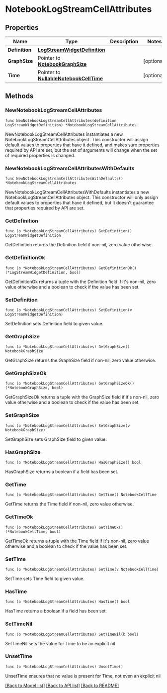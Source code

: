 # NotebookLogStreamCellAttributes

## Properties

| Name           | Type                                                           | Description | Notes      |
| -------------- | -------------------------------------------------------------- | ----------- | ---------- |
| **Definition** | [**LogStreamWidgetDefinition**](LogStreamWidgetDefinition.md)  |             |
| **GraphSize**  | Pointer to [**NotebookGraphSize**](NotebookGraphSize.md)       |             | [optional] |
| **Time**       | Pointer to [**NullableNotebookCellTime**](NotebookCellTime.md) |             | [optional] |

## Methods

### NewNotebookLogStreamCellAttributes

`func NewNotebookLogStreamCellAttributes(definition LogStreamWidgetDefinition) *NotebookLogStreamCellAttributes`

NewNotebookLogStreamCellAttributes instantiates a new NotebookLogStreamCellAttributes object.
This constructor will assign default values to properties that have it defined,
and makes sure properties required by API are set, but the set of arguments
will change when the set of required properties is changed.

### NewNotebookLogStreamCellAttributesWithDefaults

`func NewNotebookLogStreamCellAttributesWithDefaults() *NotebookLogStreamCellAttributes`

NewNotebookLogStreamCellAttributesWithDefaults instantiates a new NotebookLogStreamCellAttributes object.
This constructor will only assign default values to properties that have it defined,
but it doesn't guarantee that properties required by API are set.

### GetDefinition

`func (o *NotebookLogStreamCellAttributes) GetDefinition() LogStreamWidgetDefinition`

GetDefinition returns the Definition field if non-nil, zero value otherwise.

### GetDefinitionOk

`func (o *NotebookLogStreamCellAttributes) GetDefinitionOk() (*LogStreamWidgetDefinition, bool)`

GetDefinitionOk returns a tuple with the Definition field if it's non-nil, zero value otherwise
and a boolean to check if the value has been set.

### SetDefinition

`func (o *NotebookLogStreamCellAttributes) SetDefinition(v LogStreamWidgetDefinition)`

SetDefinition sets Definition field to given value.

### GetGraphSize

`func (o *NotebookLogStreamCellAttributes) GetGraphSize() NotebookGraphSize`

GetGraphSize returns the GraphSize field if non-nil, zero value otherwise.

### GetGraphSizeOk

`func (o *NotebookLogStreamCellAttributes) GetGraphSizeOk() (*NotebookGraphSize, bool)`

GetGraphSizeOk returns a tuple with the GraphSize field if it's non-nil, zero value otherwise
and a boolean to check if the value has been set.

### SetGraphSize

`func (o *NotebookLogStreamCellAttributes) SetGraphSize(v NotebookGraphSize)`

SetGraphSize sets GraphSize field to given value.

### HasGraphSize

`func (o *NotebookLogStreamCellAttributes) HasGraphSize() bool`

HasGraphSize returns a boolean if a field has been set.

### GetTime

`func (o *NotebookLogStreamCellAttributes) GetTime() NotebookCellTime`

GetTime returns the Time field if non-nil, zero value otherwise.

### GetTimeOk

`func (o *NotebookLogStreamCellAttributes) GetTimeOk() (*NotebookCellTime, bool)`

GetTimeOk returns a tuple with the Time field if it's non-nil, zero value otherwise
and a boolean to check if the value has been set.

### SetTime

`func (o *NotebookLogStreamCellAttributes) SetTime(v NotebookCellTime)`

SetTime sets Time field to given value.

### HasTime

`func (o *NotebookLogStreamCellAttributes) HasTime() bool`

HasTime returns a boolean if a field has been set.

### SetTimeNil

`func (o *NotebookLogStreamCellAttributes) SetTimeNil(b bool)`

SetTimeNil sets the value for Time to be an explicit nil

### UnsetTime

`func (o *NotebookLogStreamCellAttributes) UnsetTime()`

UnsetTime ensures that no value is present for Time, not even an explicit nil

[[Back to Model list]](../README.md#documentation-for-models) [[Back to API list]](../README.md#documentation-for-api-endpoints) [[Back to README]](../README.md)
